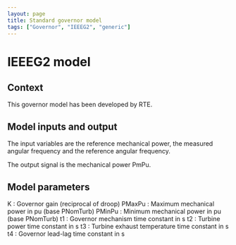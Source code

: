 ```yaml
---
layout: page
title: Standard governor model
tags: ["Governor", "IEEEG2", "generic"]
---
```

# IEEEG2 model

## Context

This governor model has been developed by RTE.

## Model inputs and output

The input variables are the reference mechanical power, the measured angular frequency and the reference angular frequency.

The output signal is the mechanical power PmPu.

## Model parameters

K : Governor gain (reciprocal of droop)
PMaxPu : Maximum mechanical power in pu (base PNomTurb)
PMinPu : Minimum mechanical power in pu (base PNomTurb)
t1 : Governor mechanism time constant in s
t2 : Turbine power time constant in s
t3 : Turbine exhaust temperature time constant in s
t4 : Governor lead-lag time constant in s
